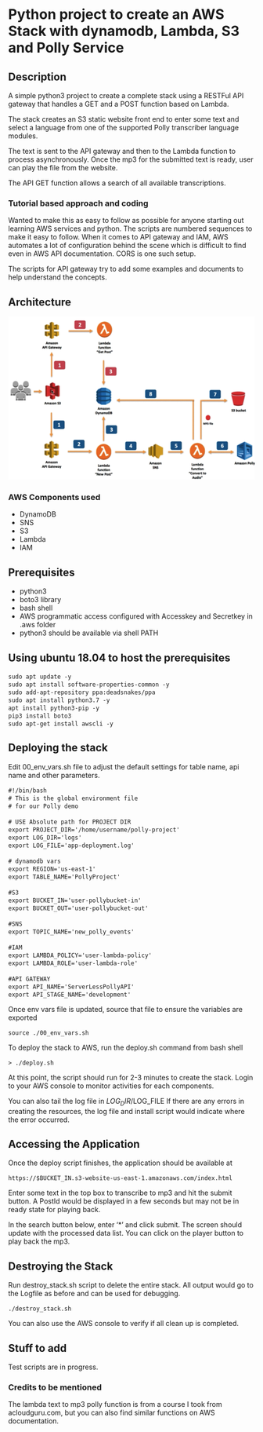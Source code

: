# Python project to create an AWS Stack with dynamodb, Lambda, S3 and Polly Service #

## Description ##
A simple python3 project to create a complete stack using a RESTFul API gateway that handles a GET and a POST function based on Lambda.  

The stack creates an S3 static website front end to enter some text and select a language from one of the supported Polly transcriber language modules.

The text is sent to the API gateway and then to the Lambda function to process asynchronously.
Once the mp3 for the submitted text is ready, user can play the file from the website.

The API GET function allows a search of all available transcriptions.
### Tutorial based approach and coding ###
Wanted to make this as easy to follow as possible for anyone starting out learning AWS services and python. The scripts are numbered sequences to make it easy to follow. When it comes to API gateway and IAM, AWS automates a lot of configuration behind the scene which is difficult to find even in AWS API documentation. CORS is one such setup.

The scripts for API gateway try to add some examples and documents to help understand the concepts.
## Architecture ##
![Data flow](architecture.png)
### AWS Components used ###
* DynamoDB
* SNS
* S3
* Lambda
* IAM

## Prerequisites ##
* python3 
* boto3 library
* bash shell
* AWS programmatic access configured with Accesskey and Secretkey in .aws folder
* python3 should be available via shell PATH

## Using ubuntu 18.04 to host the prerequisites ##
```
sudo apt update -y
sudo apt install software-properties-common -y
sudo add-apt-repository ppa:deadsnakes/ppa
sudo apt install python3.7 -y
apt install python3-pip -y
pip3 install boto3
sudo apt-get install awscli -y
```

## Deploying the stack ##
Edit 00_env_vars.sh file to adjust the default settings for table name, api name and other parameters.
```
#!/bin/bash
# This is the global environment file
# for our Polly demo

# USE Absolute path for PROJECT DIR
export PROJECT_DIR='/home/username/polly-project'
export LOG_DIR='logs'
export LOG_FILE='app-deployment.log'

# dynamodb vars
export REGION='us-east-1'
export TABLE_NAME='PollyProject'

#S3
export BUCKET_IN='user-pollybucket-in'
export BUCKET_OUT='user-pollybucket-out'

#SNS
export TOPIC_NAME='new_polly_events'

#IAM
export LAMBDA_POLICY='user-lambda-policy'
export LAMBDA_ROLE='user-lambda-role'

#API GATEWAY
export API_NAME='ServerLessPollyAPI'
export API_STAGE_NAME='development'
```
Once env vars file is updated, source that file to ensure the variables are exported
```
source ./00_env_vars.sh
```

To deploy the stack to AWS, run the deploy.sh command from bash shell
```
> ./deploy.sh
```
At this point, the script should run for 2-3 minutes to create the stack. Login to your AWS console to monitor activities for each components.

You can also tail the log file in $LOG_DIR/$LOG_FILE
If there are any errors in creating the resources, the log file and install script would indicate where the error occurred.

## Accessing the Application ##
Once the deploy script finishes, the application should be available at
```
https://$BUCKET_IN.s3-website-us-east-1.amazonaws.com/index.html
```
Enter some text in the top box to transcribe to mp3 and hit the submit button. A PostId would be displayed in a few seconds but may not be in ready state for playing back.

In the search button below, enter ‘*’ and click submit. The screen should update with the processed data list. You can click on the player button to play back the mp3.

## Destroying the Stack ##
Run destroy_stack.sh script to delete the entire stack. All output would go to the Logfile as before and can be used for debugging.
```
./destroy_stack.sh
```
You can also use the AWS console to verify if all clean up is completed.

## Stuff to add ##
Test scripts are in progress.

### Credits to be mentioned ###
The lambda text to mp3 polly function is from a course I took from acloudguru.com, but you can also find similar functions on AWS documentation.



